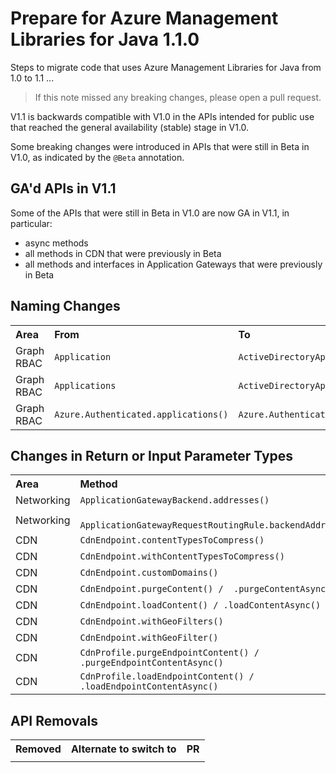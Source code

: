 # Prepare for Azure Management Libraries for Java 1.1.0 #

Steps to migrate code that uses Azure Management Libraries for Java from 1.0 to 1.1 ...

> If this note missed any breaking changes, please open a pull request.


V1.1 is backwards compatible with V1.0 in the APIs intended for public use that reached the general availability (stable) stage in V1.0. 

Some breaking changes were introduced in APIs that were still in Beta in V1.0, as indicated by the `@Beta` annotation.

## GA'd APIs in V1.1

Some of the APIs that were still in Beta in V1.0 are now GA in V1.1, in particular:
- async methods
- all methods in CDN that were previously in Beta
- all methods and interfaces in Application Gateways that were previously in Beta


## Naming Changes ##

<table>
  <tr>
    <th align=left>Area</th>
    <th align=left>From</th>
    <th align=left>To</th>
    <th align=left>Ref</th>
  </tr>
  <tr>
      <td>Graph RBAC</td>
      <td><code>Application</code></td>
      <td><code>ActiveDirectoryApplication</code></td>
      <td><a href="https://github.com/Azure/azure-sdk-for-java/pull/1699">#1699</a></td>
  </tr>
  <tr>
      <td>Graph RBAC</td>
      <td><code>Applications</code></td>
      <td><code>ActiveDirectoryApplications</code></td>
      <td><a href="https://github.com/Azure/azure-sdk-for-java/pull/1699">#1699</a></td>
  </tr>
  <tr>
      <td>Graph RBAC</td>
      <td><code>Azure.Authenticated.applications()</code></td>
      <td><code>Azure.Authenticated.activeDirectoryApplications()</code></td>
      <td><a href="https://github.com/Azure/azure-sdk-for-java/pull/1699">#1699</a></td>
  </tr>
</table>



## Changes in Return or Input Parameter Types ##

<table>
  <tr>
    <th align=left>Area</th>
    <th align=left>Method</th>
    <th align=left>From</th>
    <th align=left>To</th>
    <th align=left>Ref</th>
  </tr>
  <tr>
    <td>Networking</td>
    <td><code>ApplicationGatewayBackend.addresses()</code></td>
    <td><code>List<></code></td>
    <td><code>Collection<></code></td>
    <td><a href="https://github.com/Azure/azure-sdk-for-java/pull/1694">#1694</a></td>
  </tr>
  <tr>
    <td>Networking</td>
    <td><code> ApplicationGatewayRequestRoutingRule.backendAddresses()</code></td>
    <td><code>List<></code></td>
    <td><code>Collection<></code></td>
    <td><a href="https://github.com/Azure/azure-sdk-for-java/pull/1694">#1694</a></td>
  </tr>

  <tr>
    <td>CDN</td>
    <td><code>CdnEndpoint.contentTypesToCompress()</code></td>
    <td><code>List<String></code></td>
    <td><code>Set<String></code></td>
    <td><a href="https://github.com/Azure/azure-sdk-for-java/pull/1634">#1634</a></td>
  </tr>
  <tr>
    <td>CDN</td>
    <td><code>CdnEndpoint.withContentTypesToCompress()</code></td>
    <td><code>List<String></code></td>
    <td><code>Set<String></code></td>
    <td><a href="https://github.com/Azure/azure-sdk-for-java/pull/1634">#1634</a></td>
  </tr>
  <tr>
    <td>CDN</td>
    <td><code>CdnEndpoint.customDomains()</code></td>
    <td><code>List<String></code></td>
    <td><code>Set<String></code></td>
    <td><a href="https://github.com/Azure/azure-sdk-for-java/pull/1634">#1634</a></td>
  </tr>
  <tr>
    <td>CDN</td>
    <td><code>CdnEndpoint.purgeContent() /  .purgeContentAsync()</code></td>
    <td><code>List<String></code></td>
    <td><code>Set<String></code></td>
    <td><a href="https://github.com/Azure/azure-sdk-for-java/pull/1634">#1634</a></td>
  </tr>
  <tr>
    <td>CDN</td>
    <td><code>CdnEndpoint.loadContent() / .loadContentAsync()</code></td>
    <td><code>List<String></code></td>
    <td><code>Set<String></code></td>
    <td><a href="https://github.com/Azure/azure-sdk-for-java/pull/1634">#1634</a></td>
  </tr>
  <tr>
    <td>CDN</td>
    <td><code>CdnEndpoint.withGeoFilters()</code></td>
    <td><code>List<></code></td>
    <td><code>Collection<></code></td>
    <td><a href="https://github.com/Azure/azure-sdk-for-java/pull/1634">#1634</a></td>
  </tr>
  <tr>
    <td>CDN</td>
    <td><code>CdnEndpoint.withGeoFilter()</code></td>
    <td><code>List<></code></td>
    <td><code>Collection<></code></td>
    <td><a href="https://github.com/Azure/azure-sdk-for-java/pull/1634">#1634</a></td>
  </tr>
  <tr>
    <td>CDN</td>
    <td><code>CdnProfile.purgeEndpointContent() / .purgeEndpointContentAsync()</code></td>
    <td><code>List<String></code></td>
    <td><code>Set<String></code></td>
    <td><a href="https://github.com/Azure/azure-sdk-for-java/pull/1634">#1634</a></td>
  </tr>
  <tr>
    <td>CDN</td>
    <td><code>CdnProfile.loadEndpointContent() / .loadEndpointContentAsync()</code></td>
    <td><code>List<String></code></td>
    <td><code>Set<String></code></td>
    <td><a href="https://github.com/Azure/azure-sdk-for-java/pull/1634">#1634</a></td>
  </tr>
</table>


## API Removals ##

<table>
  <tr>
    <th>Removed</th>
    <th>Alternate to switch to</th>
    <th>PR</th>
  </tr>
  <tr>
    <td><code></code></td>
    <td></td>
    <td><a href=""></a></td>
  </tr>
</table>

